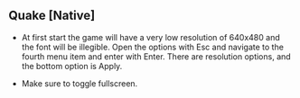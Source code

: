 ## Quake [Native]

- At first start the game will have a very low resolution of 640x480 and the font will be illegible. Open the options with Esc and navigate to the fourth menu item and enter with Enter. There are resolution options, and the bottom option is Apply.

- Make sure to toggle fullscreen.